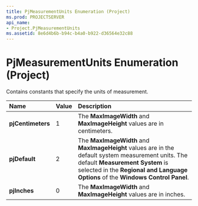 ```yaml
---
title: PjMeasurementUnits Enumeration (Project)
ms.prod: PROJECTSERVER
api_name:
- Project.PjMeasurementUnits
ms.assetid: 8e6d4b6b-b94c-b4a0-b922-d36564e32c88
---
```



# PjMeasurementUnits Enumeration (Project)

Contains constants that specify the units of measurement.



|**Name**|**Value**|**Description**|
|:-----|:-----|:-----|
|**pjCentimeters**|1|The  **MaxImageWidth** and **MaxImageHeight** values are in centimeters.|
|**pjDefault**|2|The  **MaxImageWidth** and **MaxImageHeight** values are in the default system measurement units. The default **Measurement System** is selected in the **Regional and Language Options** of the **Windows Control Panel**.|
|**pjInches**|0|The  **MaxImageWidth** and **MaxImageHeight** values are in inches.|

